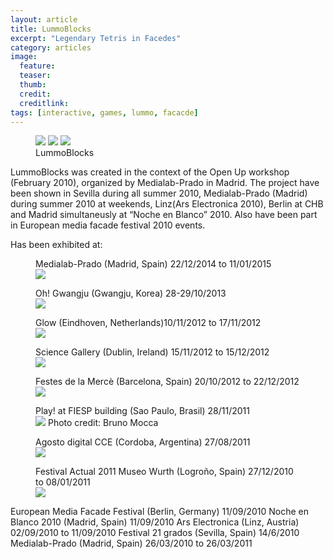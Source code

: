 ```yaml
---
layout: article
title: LummoBlocks
excerpt: "Legendary Tetris in Facedes"
category: articles
image: 
  feature:
  teaser: 
  thumb:
  credit: 
  creditlink: 
tags: [interactive, games, lummo, facacde]
---
```


<figure class="third">
	<img src="https://farm9.staticflickr.com/8207/8176431655_4af1ab7491_z.jpg">
	<img src="https://farm9.staticflickr.com/8312/8018195218_66e219c724_z.jpg">
	<img src="http://www.wasawi.com/wp-content/uploads/cce2cfd142be59b84b8bf822e7a569e9.jpg">
	<figcaption>LummoBlocks</figcaption>
</figure>

LummoBlocks was created in the context of the Open Up workshop (February 2010), organized by Medialab-Prado in Madrid. The project have been shown in Sevilla during all summer 2010, Medialab-Prado (Madrid) during summer 2010 at weekends, Linz(Ars Electronica 2010), Berlin at CHB and Madrid simultaneusly at “Noche en Blanco” 2010. Also have been part in European media facade festival 2010 events.

Has been exhibited at:

<figure class="one">
	<figcaption>Medialab-Prado (Madrid, Spain) 22/12/2014 to 11/01/2015
	</figcaption>
	<img src="https://farm8.staticflickr.com/7490/15848900579_9bb7b31b11_z.jpg">
</figure>

<figure class="one">
	<figcaption>Oh! Gwangju (Gwangju, Korea) 28-29/10/2013</figcaption>
	<img src="https://farm3.staticflickr.com/2814/10709833433_26bf5a3e33_z.jpg">
</figure>

<figure class="one">
	<figcaption>Glow (Eindhoven, Netherlands)10/11/2012 to 17/11/2012</figcaption>
	<img src="https://farm9.staticflickr.com/8207/8176431655_4af1ab7491_z.jpg">
</figure>


<figure class="one">
  <figcaption>Science Gallery (Dublin, Ireland) 15/11/2012 to  15/12/2012</figcaption>
	<img src="https://farm9.staticflickr.com/8203/8188511746_814b17210c_z.jpg">
</figure>


<figure class="one">
	<figcaption>Festes de la Mercè (Barcelona, Spain) 20/10/2012 to 22/12/2012</figcaption>
	<img src="https://farm9.staticflickr.com/8312/8018195218_66e219c724_z.jpg">
</figure>


<figure class="one">
  <figcaption>Play! at FIESP building (Sao Paulo, Brasil) 28/11/2011</figcaption>
  <img src="http://www.wasawi.com/wp-content/uploads/cce2cfd142be59b84b8bf822e7a569e9.jpg">
  Photo credit: Bruno Mocca
</figure>

<figure class="one">
	<figcaption>Agosto digital CCE (Cordoba, Argentina) 27/08/2011</figcaption>
	<img src="https://farm7.staticflickr.com/6076/6103543433_48195d5756_z.jpg">
</figure>

<figure class="one">
	<figcaption>Festival Actual 2011 Museo Wurth (Logroño, Spain) 27/12/2010 to 08/01/2011</figcaption>
	<img src="https://farm3.staticflickr.com/2380/5754186476_566edc88e4_z.jpg">
</figure>

European Media Facade Festival (Berlin, Germany) 11/09/2010
Noche en Blanco 2010 (Madrid, Spain) 11/09/2010
Ars Electronica (Linz, Austria) 02/09/2010 to 11/09/2010
Festival 21 grados (Sevilla, Spain) 14/6/2010
Medialab-Prado (Madrid, Spain) 26/03/2010 to 26/03/2011


